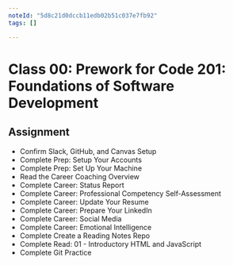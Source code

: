 ```yaml
---
noteId: "5d8c21d0dccb11edb02b51c037e7fb92"
tags: []

---
```


# Class 00: Prework for Code 201: Foundations of Software Development

## Assignment

- Confirm Slack, GitHub, and Canvas Setup
- Complete Prep: Setup Your Accounts
- Complete Prep: Set Up Your Machine
- Read the Career Coaching Overview
- Complete Career: Status Report
- Complete Career: Professional Competency Self-Assessment
- Complete Career: Update Your Resume
- Complete Career: Prepare Your LinkedIn
- Complete Career: Social Media
- Complete Career: Emotional Intelligence
- Complete Create a Reading Notes Repo
- Complete Read: 01 - Introductory HTML and JavaScript
- Complete Git Practice

